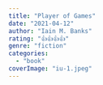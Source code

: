 ```yaml
---
title: "Player of Games"
date: "2021-04-12"
author: "Iain M. Banks"
rating: "👍👍👍👍"
genre: "fiction"
categories: 
  - "book"
coverImage: "iu-1.jpeg"
---
```




